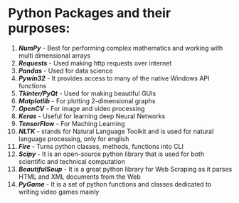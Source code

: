 

# Python Packages and their purposes:

1. ***NumPy***			- Best for performing complex mathematics and working with multi
   				  dimensional arrays
2. ***Requests***		- Used making http requests over internet
3. ***Pandas*** 			- Used for data science
4. ***Pywin32***			- It provides access to many of the native Windows API functions
5. ***Tkinter/PyQt***	- Used for making beautiful GUIs
6. ***Matplotlib***		- For plotting 2-dimensional graphs
7. ***OpenCV***			- For image and video processing
8. ***Keras*** 			- Useful for learning deep Neural Networks
9. ***TensorFlow***		- For Maching Learning
10. ***NLTK*** 			- stands for Natural Language Toolkit and is used for natural language
    				  processing, only for english
11. ***Fire*** 			- Turns python classes, methods, functions into CLI
12. ***Scipy***			- It is an open-source python library that is used for both 
    				  scientific and technical computation
13. ***BeautifulSoup***   - It is a great python library for Web Scraping as 
    				  it parses HTML and XML documents from the Web
14. ***PyGame***			- It is a set of python functions and classes dedicated
    				  to writing video games mainly